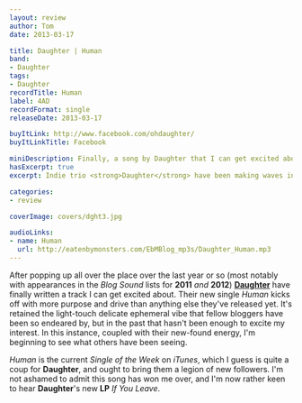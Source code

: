 ```yaml
---
layout: review
author: Tom
date: 2013-03-17

title: Daughter | Human
band:
- Daughter
tags:
- Daughter
recordTitle: Human
label: 4AD
recordFormat: single
releaseDate: 2013-03-17

buyItLink: http://www.facebook.com/ohdaughter/
buyItLinkTitle: Facebook

miniDescription: Finally, a song by Daughter that I can get excited about.
hasExcerpt: true
excerpt: Indie trio <strong>Daughter</strong> have been making waves in the blogosphere for a while now, but <em>Human</em> is the first song of theirs with enough energy to live up to the hype.

categories:
- review

coverImage: covers/dght3.jpg

audioLinks:
- name: Human
  url: http://eatenbymonsters.com/EbMBlog_mp3s/Daughter_Human.mp3
---
```


After popping up all over the place over the last year or so (most notably with appearances in the *Blog Sound* lists for **2011** _and_ **2012**) **[Daughter](https://soundcloud.com/ohdaughter)** have finally written a track I can get excited about. Their new single *Human* kicks off with more purpose and drive than anything else they've released yet. It's retained the light-touch delicate ephemeral vibe that fellow bloggers have been so endeared by, but in the past that hasn't been enough to excite my interest. In this instance, coupled with their new-found energy, I'm beginning to see what others have been seeing.

*Human* is the current *Single of the Week* on *iTunes*, which I guess is quite a coup for **Daughter**, and ought to bring them a legion of new followers. I'm not ashamed to admit this song has won me over, and I'm now rather keen to hear **Daughter**'s new **LP** *If You Leave*.
